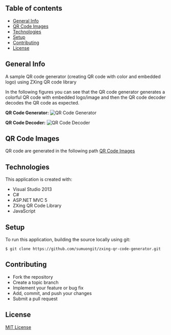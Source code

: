 ## Table of contents
* [General Info](#general-info)
* [QR Code Images](#qr-code-images)
* [Technologies](#technologies)
* [Setup](#setup)
* [Contributing](#contributing)
* [License](#license)

## General Info
A sample QR code generator (creating QR code with color and embedded logo) using ZXing QR code library

In the following figures you can see that the QR code generator generates a colorful QR code with embedded logo/image and then the QR code decoder decodes the QR code as expected.

**QR Code Generator:**
![QR Code Generator](https://github.com/sumuongit/zxing-qr-code-generator/blob/master/UI/QRCodeWeb/Images/QR-Code-Generator.PNG)

**QR Code Decoder:**
![QR Code Decoder](https://github.com/sumuongit/zxing-qr-code-generator/blob/master/UI/QRCodeWeb/Images/QR-Code-Decoder.PNG)

## QR Code Images
QR code are generated in the following path
[QR Code Images](https://github.com/sumuongit/zxing-qr-code-generator/tree/master/UI/QRCodeWeb/Images/QR_Codes)

## Technologies
This application is created with:
* Visual Studio 2013
* C# 
* ASP.NET MVC 5
* ZXing QR Code Library
* JavaScript
	
## Setup
To run this application, building the source locally using git:

```
$ git clone https://github.com/sumuongit/zxing-qr-code-generator.git
```

## Contributing
* Fork the repository
* Create a topic branch
* Implement your feature or bug fix
* Add, commit, and push your changes
* Submit a pull request

## License
[MIT License](https://github.com/sumuongit/zxing-qr-code-generator/blob/master/LICENSE)
